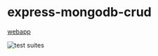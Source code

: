 # express-mongodb-crud

[webapp](https://express-mongodb-crud.deta.dev/)

![test suites](https://i.ibb.co/JKkdLHf/Screenshot-from-2022-09-22-22-20-19.png)

